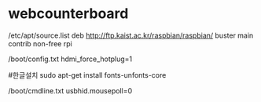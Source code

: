 # webcounterboard

/etc/apt/source.list
deb http://ftp.kaist.ac.kr/raspbian/raspbian/ buster main contrib non-free rpi

/boot/config.txt
hdmi_force_hotplug=1

#한글설치
sudo apt-get install fonts-unfonts-core 

/boot/cmdline.txt
usbhid.mousepoll=0
